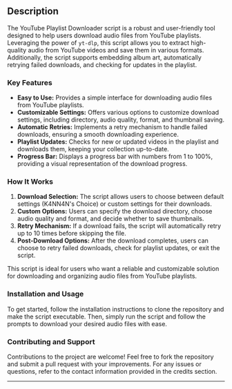 

## Description

The YouTube Playlist Downloader script is a robust and user-friendly tool designed to help users download audio files from YouTube playlists. Leveraging the power of `yt-dlp`, this script allows you to extract high-quality audio from YouTube videos and save them in various formats. Additionally, the script supports embedding album art, automatically retrying failed downloads, and checking for updates in the playlist.

### Key Features

- **Easy to Use:** Provides a simple interface for downloading audio files from YouTube playlists.
- **Customizable Settings:** Offers various options to customize download settings, including directory, audio quality, format, and thumbnail saving.
- **Automatic Retries:** Implements a retry mechanism to handle failed downloads, ensuring a smooth downloading experience.
- **Playlist Updates:** Checks for new or updated videos in the playlist and downloads them, keeping your collection up-to-date.
- **Progress Bar:** Displays a progress bar with numbers from 1 to 100%, providing a visual representation of the download progress.

### How It Works

1. **Download Selection:** The script allows users to choose between default settings (K4NN4N's Choice) or custom settings for their downloads.
2. **Custom Options:** Users can specify the download directory, choose audio quality and format, and decide whether to save thumbnails.
3. **Retry Mechanism:** If a download fails, the script will automatically retry up to 10 times before skipping the file.
4. **Post-Download Options:** After the download completes, users can choose to retry failed downloads, check for playlist updates, or exit the script.

This script is ideal for users who want a reliable and customizable solution for downloading and organizing audio files from YouTube playlists.

### Installation and Usage

To get started, follow the installation instructions to clone the repository and make the script executable. Then, simply run the script and follow the prompts to download your desired audio files with ease.

### Contributing and Support

Contributions to the project are welcome! Feel free to fork the repository and submit a pull request with your improvements. For any issues or questions, refer to the contact information provided in the credits section.

---

